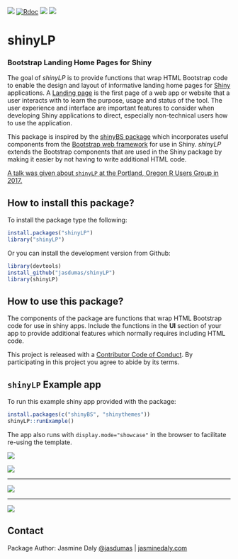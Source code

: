 ![](https://travis-ci.org/jasdumas/shinyLP.svg?branch=master)
[![Rdoc](https://www.rdocumentation.org/packages/shinyLP)](https://www.rdocumentation.org/packages/shinyLP)
[![](http://cranlogs.r-pkg.org/badges/shinyLP)](https://cran.r-project.org/package=shinyLP)
[![](http://cranlogs.r-pkg.org/badges/grand-total/shinyLP)](https://cran.r-project.org/package=shinyLP)

# shinyLP

### Bootstrap Landing Home Pages for Shiny

The goal of *shinyLP* is to provide functions that wrap HTML Bootstrap code to enable the design and layout of informative landing home pages for [Shiny](https://shiny.posit.co/) applications. A [Landing page](https://en.wikipedia.org/wiki/Landing_page) is the first page of a web app or website that a user interacts with to learn the purpose, usage and status of the tool. The user experience and interface are important features to consider when developing Shiny applications to direct, especially non-technical users how to use the application.

This package is inspired by the [shinyBS package](https://github.com/ebailey78/shinyBS) which incorporates useful components from the [Bootstrap web framework](https://getbootstrap.com/) for use in Shiny. *shinyLP* extends the Bootstrap components that are used in the Shiny package by making it easier by not having to write additional HTML code.

[A talk was given about `shinyLP` at the Portland, Oregon R Users Group in 2017.](https://jasminedaly.com/talks/PDX-R-user-group/pdx-r-user-group-slides.html#(1))

## How to install this package?

To install the package type the following:

```r
install.packages("shinyLP")
library("shinyLP")
```

Or you can install the development version from Github:

```r
library(devtools)
install_github("jasdumas/shinyLP")
library(shinyLP)
```

## How to use this package?

The components of the package are functions that wrap HTML Bootstrap code for use in shiny apps. Include the functions in the **UI** section of your app to provide additional features which normally requires including HTML code.

This project is released with a [Contributor Code of Conduct](https://github.com/jasdumas/shinyLP/blob/master/CONDUCT.md). By participating in this project you agree to abide by its terms.


## `shinyLP` Example app

To run this example shiny app provided with the package:

```r
install.packages(c("shinyBS", "shinythemes"))
shinyLP::runExample()
```

The app also runs with `display.mode="showcase"` in the browser to facilitate re-using the template.

![](https://raw.githubusercontent.com/jasdumas/shinyLP/master/example1.jpg)

![](https://raw.githubusercontent.com/jasdumas/shinyLP/master/example3.jpg)

___

![](https://raw.githubusercontent.com/jasdumas/shinyLP/master/example2.jpg)

___

![](https://raw.githubusercontent.com/jasdumas/shinyLP/master/example4.jpg)


## Contact

Package Author: Jasmine Daly [@jasdumas](https://twitter.com/jasdumas) | [jasminedaly.com](https://jasminedaly.com/) 
